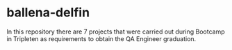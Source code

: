 # ballena-delfin
In this repository there are 7 projects that were carried out during Bootcamp in Tripleten as requirements to obtain the QA Engineer graduation.
